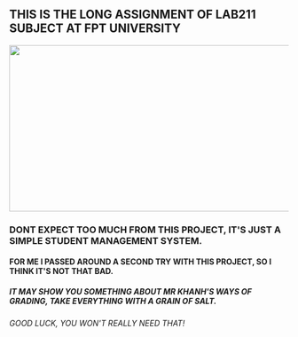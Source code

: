 ## THIS IS THE LONG ASSIGNMENT OF LAB211 SUBJECT AT FPT UNIVERSITY
<div align="center">
  <img src="https://media.giphy.com/media/13HgwGsXF0aiGY/giphy.gif" width="600" height="300"/>
</div>

### DONT EXPECT TOO MUCH FROM THIS PROJECT, IT'S JUST A SIMPLE STUDENT MANAGEMENT SYSTEM.
#### FOR ME I PASSED AROUND A SECOND TRY WITH THIS PROJECT, SO I THINK IT'S NOT THAT BAD.
##### IT MAY SHOW YOU SOMETHING ABOUT MR KHANH'S WAYS OF GRADING, TAKE EVERYTHING WITH A GRAIN OF SALT.
###### GOOD LUCK, YOU WON'T REALLY NEED THAT!